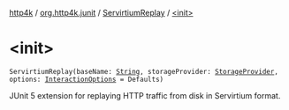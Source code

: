 [http4k](../../index.md) / [org.http4k.junit](../index.md) / [ServirtiumReplay](index.md) / [&lt;init&gt;](./-init-.md)

# &lt;init&gt;

`ServirtiumReplay(baseName: `[`String`](https://kotlinlang.org/api/latest/jvm/stdlib/kotlin/-string/index.html)`, storageProvider: `[`StorageProvider`](../../org.http4k.servirtium/-storage-provider.md)`, options: `[`InteractionOptions`](../../org.http4k.servirtium/-interaction-options/index.md)` = Defaults)`

JUnit 5 extension for replaying HTTP traffic from disk in Servirtium format.

